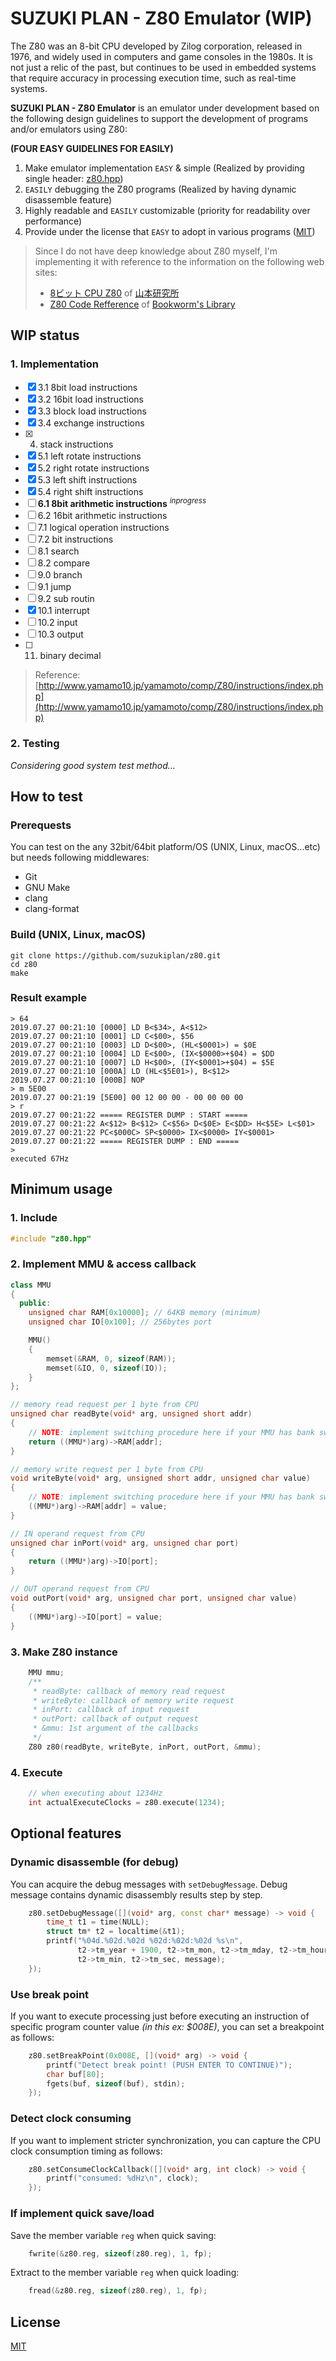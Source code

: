 # SUZUKI PLAN - Z80 Emulator (WIP)

The Z80 was an 8-bit CPU developed by Zilog corporation, released in 1976, and widely used in computers and game consoles in the 1980s.
It is not just a relic of the past, but continues to be used in embedded systems that require accuracy in processing execution time, such as real-time systems.

__SUZUKI PLAN - Z80 Emulator__ is an emulator under development based on the following design guidelines to support the development of programs and/or emulators using Z80:

__(FOUR EASY GUIDELINES FOR EASILY)__

1. Make emulator implementation `EASY` & simple (Realized by providing single header: [z80.hpp](z80.hpp))
2. `EASILY` debugging the Z80 programs (Realized by having dynamic disassemble feature)
3. Highly readable and `EASILY` customizable (priority for readability over performance)
4. Provide under the license that `EASY` to adopt in various programs ([MIT](LICENSE.txt))

> Since I do not have deep knowledge about Z80 myself, I'm implementing it with reference to the information on the following web sites:
> 
> - [8ビット CPU Z80](http://www.yamamo10.jp/yamamoto/comp/Z80/index.php) of [山本研究所](http://www.yamamo10.jp/yamamoto/index.html)
> - [Z80 Code Refference](http://mydocuments.g2.xrea.com/html/p6/z80ref.html) of [Bookworm's Library](http://mydocuments.g2.xrea.com/index.html)

## WIP status

### 1. Implementation

- [x] 3.1 8bit load instructions
- [x] 3.2 16bit load instructions
- [x] 3.3 block load instructions
- [x] 3.4 exchange instructions
- [x] 4. stack instructions
- [x] 5.1 left rotate instructions
- [x] 5.2 right rotate instructions
- [x] 5.3 left shift instructions
- [x] 5.4 right shift instructions
- [ ] __6.1 8bit arithmetic instructions__ <sup>*inprogress*</sup>
- [ ] 6.2 16bit arithmetic instructions
- [ ] 7.1 logical operation instructions
- [ ] 7.2 bit instructions
- [ ] 8.1 search
- [ ] 8.2 compare
- [ ] 9.0 branch
- [ ] 9.1 jump
- [ ] 9.2 sub routin
- [x] 10.1 interrupt
- [ ] 10.2 input
- [ ] 10.3 output
- [ ] 11. binary decimal

> Reference: [http://www.yamamo10.jp/yamamoto/comp/Z80/instructions/index.php](http://www.yamamo10.jp/yamamoto/comp/Z80/instructions/index.php)

### 2. Testing

_Considering good system test method..._

## How to test

### Prerequests

You can test on the any 32bit/64bit platform/OS (UNIX, Linux, macOS...etc) but needs following middlewares:

- Git
- GNU Make
- clang
- clang-format

### Build (UNIX, Linux, macOS)

```
git clone https://github.com/suzukiplan/z80.git
cd z80
make
```

### Result example

```
> 64
2019.07.27 00:21:10 [0000] LD B<$34>, A<$12>
2019.07.27 00:21:10 [0001] LD C<$00>, $56
2019.07.27 00:21:10 [0003] LD D<$00>, (HL<$0001>) = $0E
2019.07.27 00:21:10 [0004] LD E<$00>, (IX<$0000>+$04) = $DD
2019.07.27 00:21:10 [0007] LD H<$00>, (IY<$0001>+$04) = $5E
2019.07.27 00:21:10 [000A] LD (HL<$5E01>), B<$12>
2019.07.27 00:21:10 [000B] NOP
> m 5E00
2019.07.27 00:21:19 [5E00] 00 12 00 00 - 00 00 00 00
> r
2019.07.27 00:21:22 ===== REGISTER DUMP : START =====
2019.07.27 00:21:22 A<$12> B<$12> C<$56> D<$0E> E<$DD> H<$5E> L<$01>
2019.07.27 00:21:22 PC<$000C> SP<$0000> IX<$0000> IY<$0001>
2019.07.27 00:21:22 ===== REGISTER DUMP : END =====
> 
executed 67Hz
```

## Minimum usage

### 1. Include

```c++
#include "z80.hpp"
```

### 2. Implement MMU & access callback

```c++
class MMU
{
  public:
    unsigned char RAM[0x10000]; // 64KB memory (minimum)
    unsigned char IO[0x100]; // 256bytes port

    MMU()
    {
        memset(&RAM, 0, sizeof(RAM));
        memset(&IO, 0, sizeof(IO));
    }
};

// memory read request per 1 byte from CPU
unsigned char readByte(void* arg, unsigned short addr)
{
    // NOTE: implement switching procedure here if your MMU has bank switch feature
    return ((MMU*)arg)->RAM[addr];
}

// memory write request per 1 byte from CPU
void writeByte(void* arg, unsigned short addr, unsigned char value)
{
    // NOTE: implement switching procedure here if your MMU has bank switch feature
    ((MMU*)arg)->RAM[addr] = value;
}

// IN operand request from CPU
unsigned char inPort(void* arg, unsigned char port)
{
    return ((MMU*)arg)->IO[port];
}

// OUT operand request from CPU
void outPort(void* arg, unsigned char port, unsigned char value)
{
    ((MMU*)arg)->IO[port] = value;
}
```

### 3. Make Z80 instance

```c++
    MMU mmu;
    /**
     * readByte: callback of memory read request
     * writeByte: callback of memory write request
     * inPort: callback of input request
     * outPort: callback of output request
     * &mmu: 1st argument of the callbacks
     */
    Z80 z80(readByte, writeByte, inPort, outPort, &mmu);
```

### 4. Execute

```c++
    // when executing about 1234Hz
    int actualExecuteClocks = z80.execute(1234);
```

## Optional features

### Dynamic disassemble (for debug)

You can acquire the debug messages with `setDebugMessage`.
Debug message contains dynamic disassembly results step by step.

```c++
    z80.setDebugMessage([](void* arg, const char* message) -> void {
        time_t t1 = time(NULL);
        struct tm* t2 = localtime(&t1);
        printf("%04d.%02d.%02d %02d:%02d:%02d %s\n",
               t2->tm_year + 1900, t2->tm_mon, t2->tm_mday, t2->tm_hour,
               t2->tm_min, t2->tm_sec, message);
    });
```

### Use break point

If you want to execute processing just before executing an instruction of specific program counter value _(in this ex: $008E)_, you can set a breakpoint as follows:

```c++
    z80.setBreakPoint(0x008E, [](void* arg) -> void {
        printf("Detect break point! (PUSH ENTER TO CONTINUE)");
        char buf[80];
        fgets(buf, sizeof(buf), stdin);
    });
```

### Detect clock consuming

If you want to implement stricter synchronization, you can capture the CPU clock consumption timing as follows:

```c++
    z80.setConsumeClockCallback([](void* arg, int clock) -> void {
        printf("consumed: %dHz\n", clock);
    });
```

### If implement quick save/load

Save the member variable `reg` when quick saving:

```c++
    fwrite(&z80.reg, sizeof(z80.reg), 1, fp);
```

Extract to the member variable `reg` when quick loading:

```c++
    fread(&z80.reg, sizeof(z80.reg), 1, fp);
```

## License

[MIT](LICENSE.txt)
